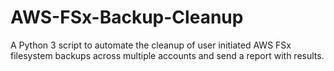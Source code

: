 # AWS-FSx-Backup-Cleanup
A Python 3 script to automate the cleanup of user initiated AWS FSx filesystem backups across multiple accounts and send a report with results.
